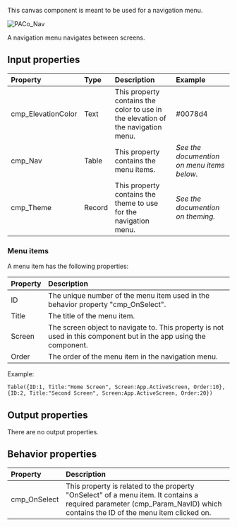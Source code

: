 This canvas component is meant to be used for a navigation menu.

![PACo_Nav](https://user-images.githubusercontent.com/35654198/197222505-7e7f42d7-9014-4471-a93a-c37c3f97a3e4.png)

A navigation menu navigates between screens.

## **Input properties**

| Property | Type | Description | Example |
| :--- | :--- | :--- | :--- |
| cmp_ElevationColor | Text | This property contains the color to use in the elevation of the navigation menu. | #0078d4 |
| cmp_Nav | Table | This property contains the menu items. | *See the documention on menu items below.* |
| cmp_Theme | Record | This property contains the theme to use for the navigation menu. | *See the documention on theming.* |

### Menu items
A menu item has the following properties:

| Property | Description |
| :--- | :--- |
| ID | The unique number of the menu item used in the behavior property "cmp_OnSelect". |
| Title | The title of the menu item. |
| Screen | The screen object to navigate to. This property is not used in this component but in the app using the component.  |
| Order | The order of the menu item in the navigation menu. |

Example:

`Table({ID:1, Title:"Home Screen", Screen:App.ActiveScreen, Order:10}, {ID:2, Title:"Second Screen", Screen:App.ActiveScreen, Order:20})`

## **Output properties**

There are no output properties.

## **Behavior properties**

| Property | Description |
| :--- | :--- |
| cmp_OnSelect | This property is related to the property "OnSelect" of a menu item. It contains a required parameter (cmp_Param_NavID) which contains the ID of the menu item clicked on. |
